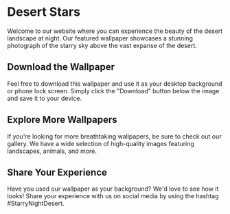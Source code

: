 <!--font:Poppins-->

# Desert Stars

Welcome to our website where you can experience the beauty of the desert landscape at night. Our featured wallpaper showcases a stunning photograph of the starry sky above the vast expanse of the desert.

## Download the Wallpaper

Feel free to download this wallpaper and use it as your desktop background or phone lock screen. Simply click the "Download" button below the image and save it to your device.

## Explore More Wallpapers

If you're looking for more breathtaking wallpapers, be sure to check out our gallery. We have a wide selection of high-quality images featuring landscapes, animals, and more.

## Share Your Experience

Have you used our wallpaper as your background? We'd love to see how it looks! Share your experience with us on social media by using the hashtag #StarryNightDesert.

<!--

Write me markdown content of website with wallpaper:

"A photograph of a desert landscape at night, with the stars visible in the sky above."

The header of the page should not be copy of the text but rather a real content of the website which is using this wallpaper.


---


Write me markdown content of website with wallpaper:

"A photograph of a desert landscape at night, with the stars visible in the sky above."

The header of the page should not be copy of the text but rather a real content of the website which is using this wallpaper.


---


# Starry Night in the Desert

Welcome to our website where you can experience the beauty of the desert landscape at night. Our featured wallpaper showcases a stunning photograph of the starry sky above the vast expanse of the desert.

## Download the Wallpaper

Feel free to download this wallpaper and use it as your desktop background or phone lock screen. Simply click the "Download" button below the image and save it to your device.

## Explore More Wallpapers

If you're looking for more breathtaking wallpapers, be sure to check out our gallery. We have a wide selection of high-quality images featuring landscapes, animals, and more.

## Share Your Experience

Have you used our wallpaper as your background? We'd love to see how it looks! Share your experience with us on social media by using the hashtag #StarryNightDesert.


---


Write me a Google font which is best fitting for the website.

Pick from the list:
- Raleway
- Orbitron
- Barlow Condensed
- Montserrat
- Cormorant Garamond
- Alegreya
- Poppins
- Cinzel
- IBM Plex Sans
- Great Vibes
- Creepster
- Lobster
- Playfair Display
- Futura
- Open Sans
- Lato
- Cinzel Decorative
- Inter
- Exo 2
- Dancing Script
- Roboto
- Cabin


Write just the font name nothing else.


---


Poppins

-->
